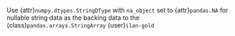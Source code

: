 Use {attr}`numpy.dtypes.StringDType` with `na_object` set to {attr}`pandas.NA` for nullable string data as the backing data to the {class}`pandas.arrays.StringArray` {user}`ilan-gold`
